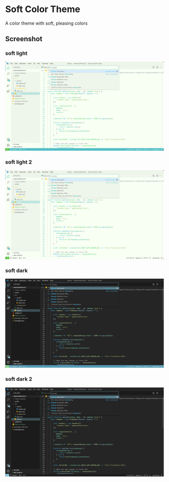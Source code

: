 # Soft Color Theme
A color theme with soft, pleasing colors

## Screenshot
### soft light
![soft light](https://raw.githubusercontent.com/Gerrnperl/vscode-soft-color-theme/main/screenshot/soft-light.jpeg)
### soft light 2
![soft light 2](https://raw.githubusercontent.com/Gerrnperl/vscode-soft-color-theme/main/screenshot/soft-light2.jpeg)
### soft dark
![soft dark](https://raw.githubusercontent.com/Gerrnperl/vscode-soft-color-theme/main/screenshot/soft-dark.jpeg)
### soft dark 2
![soft dark 2](https://raw.githubusercontent.com/Gerrnperl/vscode-soft-color-theme/main/screenshot/soft-dark2.jpeg)

